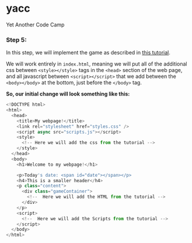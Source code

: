 # yacc

Yet Another Code Camp

### Step 5:

In this step, we will implement the game as described in [this tutorial](https://developer.mozilla.org/en-US/docs/Learn/JavaScript/First_steps/A_first_splash).

We will work entirely in `index.html`, meaning we will put all of the additional css between `<style></style>` tags in the `<head>` section of the web page, and all javascript between `<script></script>` that we add between the `<body></body>` at the bottom, just before the `</body>` tag.

**So, our initial change will look something like this:**

```javascript
<!DOCTYPE html>
<html>
  <head>
    <title>My webpage!</title>
    <link rel="stylesheet" href="styles.css" />
    <script async src="scripts.js"></script>
    <style>
      <!-- Here we will add the css from the tutorial -->
    </style>
  </head>
  <body>
    <h1>Welcome to my webpage!</h1>

    <p>Today's date: <span id="date"></span></p>
    <h4>This is a smaller header</h4>
    <p class="content">
      <div class="gameContainer">
        <!--  Here we will add the HTML from the tutorial -->
      </div>
    </p>
    <script>
      <!--  Here we will add the Scripts from the tutorial -->
    </script>
  </body>
</html>
```
